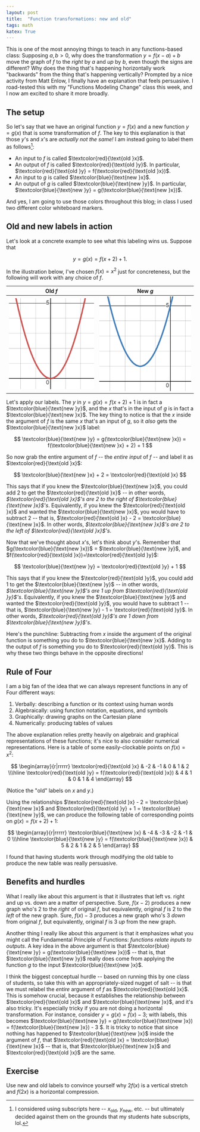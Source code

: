 ```yaml
---
layout: post
title:  "Function transformations: new and old"
tags: math 
katex: True
---
```



This is one of the most annoying things to teach in any functions-based class: Supposing $a, b > 0$, why does the transformation 
$y=f(x-a)+b$ 
move the graph of $f$ to the *right* by $a$ and *up* by $b$, even though the signs are different? Why does the thing that's happening horizontally work "backwards" from the thing that's happening vertically? Prompted by a nice activity from Matt Enlow, I finally have an explanation that feels persuasive. I road-tested this with my "Functions Modeling Change" class this week, and I now am excited to share it more broadly.

## The setup

So let's say that we have an original function $y=f(x)$ and a new function $y=g(x)$ that is some transformation of $f$. The key to this explanation is that those $y$'s and $x$'s are *actually not the same!* I am instead going to label them as follows[^1]:
- An input to $f$ is called $\textcolor{red}{\text{old }x}$.
- An output of $f$ is called $\textcolor{red}{\text{old }y}$. In particular, $\textcolor{red}{\text{old }y} = f(\textcolor{red}{\text{old }x})$.
- An input to $g$ is called $\textcolor{blue}{\text{new }x}$.
- An output of $g$ is called $\textcolor{blue}{\text{new }y}$. In particular, $\textcolor{blue}{\text{new }y} = g(\textcolor{blue}{\text{new }x})$.

And yes, I am going to use those colors throughout this blog; in class I used two different color whiteboard markers.

## Old and new labels in action

Let's look at a concrete example to see what this labeling wins us. Suppose that

 $$y = g(x) = f(x+2)+1.$$ 
 
 In the illustration below, I've chosen $f(x) = x^2$ just for concreteness, but the following will work with any choice of $f$.

Old $f$           |  New $g$
:-------------------------:|:-------------------------:
![A graph of f(x) = x^2, in red.](/images/old-f.png)  |  ![A graph of g(x) = f(x+2)+1, in blue.](/images/new-g.png)

Let's apply our labels. The $y$ in $y = g(x) = f(x+2) +1$ is in fact a $\textcolor{blue}{\text{new }y}$, and the $x$ that's in the input of $g$ is in fact a $\textcolor{blue}{\text{new }x}$. The key thing to notice is that the $x$ inside the argument of $f$ is the same $x$ that's an input of $g$, so it *also* gets the $\textcolor{blue}{\text{new }x}$ label:

$$
\textcolor{blue}{\text{new }y} = g(\textcolor{blue}{\text{new }x}) = f(\textcolor{blue}{\text{new }x} + 2) + 1
$$

So now grab the entire argument of $f$ -- the *entire input* of $f$ -- and label it as $\textcolor{red}{\text{old }x}$:

$$
\textcolor{blue}{\text{new }x} + 2 = \textcolor{red}{\text{old }x}
$$

This says that if you knew the $\textcolor{blue}{\text{new }x}$, you could add 2 to get the $\textcolor{red}{\text{old }x}$ -- in other words, *$\textcolor{red}{\text{old }x}$'s are 2 to the right of $\textcolor{blue}{\text{new }x}$'s*. Equivalently, if you knew the $\textcolor{red}{\text{old }x}$ and wanted the $\textcolor{blue}{\text{new }x}$, you would have to subtract 2 -- that is, $\textcolor{red}{\text{old }x} - 2 = \textcolor{blue}{\text{new }x}$. In other words, *$\textcolor{blue}{\text{new }x}$'s are 2 to the left of $\textcolor{red}{\text{old }x}$'s*.

Now that we've thought about $x$'s, let's think about $y$'s. Remember that $g(\textcolor{blue}{\text{new }x})$ = $\textcolor{blue}{\text{new }y}$, and $f(\textcolor{red}{\text{old }x})=\textcolor{red}{\text{old }y}$:

$$
\textcolor{blue}{\text{new }y} = \textcolor{red}{\text{old }y} + 1
$$

This says that if you knew the $\textcolor{red}{\text{old }y}$, you could add 1 to get the $\textcolor{blue}{\text{new }y}$ -- in other words, *$\textcolor{blue}{\text{new }y}$'s are 1 up from $\textcolor{red}{\text{old }y}$'s*. Equivalently, if you knew the $\textcolor{blue}{\text{new }y}$ and wanted the $\textcolor{red}{\text{old }y}$, you would have to subtract 1 -- that is, $\textcolor{blue}{\text{new }y} - 1 = \textcolor{red}{\text{old }y}$. In other words, *$\textcolor{red}{\text{old }y}$'s are 1 down from $\textcolor{blue}{\text{new }y}$'s*.

Here's the punchline: Subtracting from $x$ inside the argument of the original function is something you do to $\textcolor{blue}{\text{new }x}$. Adding to the output of $f$ is something you do to $\textcolor{red}{\text{old }y}$. This is why these two things behave in the opposite directions!

## Rule of Four

I am a big fan of the idea that we can always represent functions in any of Four different ways:
1. Verbally: describing a function or its context using human words
2. Algebraically: using function notation, equations, and symbols
3. Graphically: drawing graphs on the Cartesian plane
4. Numerically: producing tables of values

The above explanation relies pretty heavily on algebraic and graphical representations of these functions; it's nice to also consider numerical representations. Here is a table of some easily-clockable points on $f(x) = x^2$:

$$
\begin{array}{r|rrrrr}
\textcolor{red}{\text{old }x} & -2 & -1 & 0 & 1 & 2 \\\hline
\textcolor{red}{\text{old }y} = f(\textcolor{red}{\text{old }x}) & 4  & 1  & 0 & 1 & 4
\end{array}
$$

(Notice the "old" labels on $x$ and $y$.)

Using the relationships $\textcolor{red}{\text{old }x} - 2 = \textcolor{blue}{\text{new }x}$ and $\textcolor{red}{\text{old }y} + 1 = \textcolor{blue}{\text{new }y}$, we can produce the following table of corresponding points on $g(x) = f(x+2) + 1$:

$$
\begin{array}{r|rrrrr}
\textcolor{blue}{\text{new }x} & -4 & -3 & -2 & -1 & 0 \\\hline
\textcolor{blue}{\text{new }y} = f(\textcolor{blue}{\text{new }x}) & 5  & 2  & 1 & 2 & 5
\end{array}
$$

I found that having students work through modifying the old table to produce the new table was really persuasive.

## Benefits and hurdles

What I really like about this argument is that it illustrates that left vs. right and up vs. down are a matter of perspective. Sure, $f(x-2)$ produces a new graph who's 2 to the *right* of original $f$, but equivalently, original $f$ is 2 to the *left* of the new graph. Sure, $f(x) - 3$ produces a new graph who's 3 *down* from original $f$, but equivalently, original $f$ is 3 *up* from the new graph.

Another thing I really like about this argument is that it emphasizes what you might call the Fundamental Principle of Functions: *functions relate inputs to outputs*. A key idea in the above argument is that $\textcolor{blue}{\text{new }y} = g(\textcolor{blue}{\text{new }x})$ -- that is, that $\textcolor{blue}{\text{new }y}$ really does come from applying the function $g$ to the input $\textcolor{blue}{\text{new }x}$.

I think the biggest conceptual hurdle -- based on running this by one class of students, so take this with an appropriately-sized nugget of salt -- is that we must relabel the *entire* argument of $f$ as $\textcolor{red}{\text{old }x}$. This is somehow crucial, because it establishes the relationship between $\textcolor{red}{\text{old }x}$ and $\textcolor{blue}{\text{new }x}$, and it's also tricky. It's especially tricky if you are not doing a horizontal transformation. For instance, consider $y=g(x) = f(x) - 3$; with labels, this becomes $\textcolor{blue}{\text{new }y} = g(\textcolor{blue}{\text{new }x}) = f(\textcolor{blue}{\text{new }x}) - 3 $. It is tricky to notice that since nothing has happened to $\textcolor{blue}{\text{new }x}$ inside the argument of $f$, that $\textcolor{red}{\text{old }x} = \textcolor{blue}{\text{new }x}$ -- that is, that $\textcolor{blue}{\text{new }x}$ and $\textcolor{red}{\text{old }x}$ are the same. 

## Exercise

Use new and old labels to convince yourself why $2f(x)$ is a vertical stretch and $f(2x)$ is a horizontal compression.

[^1]: I considered using subscripts here -- $x_\text{old}$, $y_\text{new}$, etc. -- but ultimately decided against them on the grounds that my students hate subscripts, lol.
